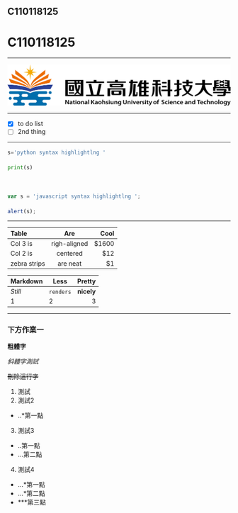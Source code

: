 ## C110118125

# C110118125
----
![NKUST](nkust.png)

----
- [x] to do list
- [ ] 2nd thing

----
```python
s='python syntax highlightlng '

print(s)
```

```js


var s = 'javascript syntax highlightlng ';

alert(s);
```
----


| Table | Are | Cool |
|:-------|:-----:|-------:
|Col 3 is|righ-aligned|$1600|
|Col 2 is|centered|$12|
|zebra strips|are neat|$1|

| Markdown |Less | Pretty |
|:-------|------|-------:|
|*Still*|`renders`|**nicely**|
|1|2|3|


----
### 下方作業一

**粗體字**

*斜體字測試*

~~刪除這行字~~

1. 測試
2. 測試2
  + ..*第一點
3. 測試3
  + ..第一點
  + ...第二點
4. 測試4
  + ...*第一點
  + ...*第二點
  + ***第三點

  
 

  
 

  



